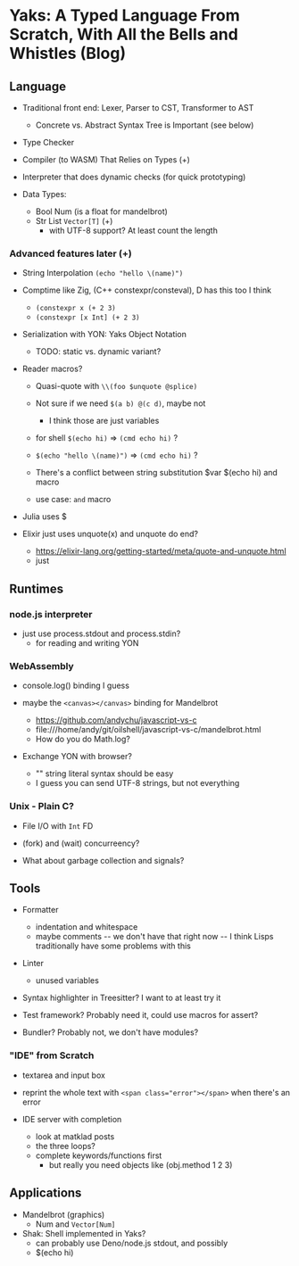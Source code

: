 # Yaks: A Typed Language From Scratch, With All the Bells and Whistles (Blog)

## Language

- Traditional front end: Lexer, Parser to CST, Transformer to AST
  - Concrete vs. Abstract Syntax Tree is Important (see below)
- Type Checker
- Compiler (to WASM) That Relies on Types (+)
- Interpreter that does dynamic checks (for quick prototyping)

- Data Types:
  - Bool Num (is a float for mandelbrot)
  - Str List `Vector[T]` (+)
    - with UTF-8 support?  At least count the length

### Advanced features later (+)

- String Interpolation `(echo "hello \(name)")`
- Comptime like Zig,  (C++ constexpr/consteval), D has this too I think
  - `(constexpr x (+ 2 3)`
  - `(constexpr [x Int] (+ 2 3)`

- Serialization with YON: Yaks Object Notation
  - TODO: static vs. dynamic variant?

- Reader macros?
  - Quasi-quote with `\\(foo $unquote @splice)`
  - Not sure if we need `$(a b) @(c d)`, maybe not
    - I think those are just variables

  - for shell `$(echo hi)` => `(cmd echo hi)` ?
  - `$(echo "hello \(name)")` => `(cmd echo hi)` ?

  - There's a conflict between string substitution $var $(echo hi) and macro 
  - use case: `and` macro

- Julia uses $
- Elixir just uses unquote(x) and unquote do end?
  - <https://elixir-lang.org/getting-started/meta/quote-and-unquote.html>
  - just

## Runtimes

### node.js interpreter

- just use process.stdout and process.stdin?
  - for reading and writing YON

### WebAssembly

- console.log() binding I guess
- maybe the `<canvas></canvas>` binding for Mandelbrot
  - https://github.com/andychu/javascript-vs-c
  - file:///home/andy/git/oilshell/javascript-vs-c/mandelbrot.html
  - How do you do Math.log?

- Exchange YON with browser?
  - "" string literal syntax should be easy
  - I guess you can send UTF-8 strings, but not everything

### Unix - Plain C?

- File I/O with `Int` FD
- (fork) and (wait) concurreency?

- What about garbage collection and signals?

## Tools

- Formatter
  - indentation and whitespace
  - maybe comments -- we don't have that right now -- I think Lisps
    traditionally have some problems with this

- Linter
  - unused variables

- Syntax highlighter in Treesitter?  I want to at least try it

- Test framework?  Probably need it, could use macros for assert?

- Bundler?  Probably not, we don't have modules?

### "IDE" from Scratch

- textarea and input box
- reprint the whole text with `<span class="error"></span>` when there's an
  error

- IDE server with completion
  - look at matklad posts
  - the three loops?
  - complete keywords/functions first
    - but really you need objects like (obj.method 1 2 3)

## Applications

- Mandelbrot (graphics)
  - Num and `Vector[Num]`
- Shak: Shell implemented in Yaks?
  - can probably use Deno/node.js stdout, and possibly
  - $(echo hi)

